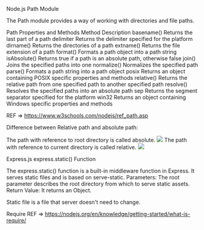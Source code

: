 Node.js Path Module

The Path module provides a way of working with directories and file paths.

Path Properties and Methods
Method 	Description
basename() 	Returns the last part of a path
delimiter 	Returns the delimiter specified for the platform
dirname() 	Returns the directories of a path
extname() 	Returns the file extension of a path
format() 	Formats a path object into a path string
isAbsolute() 	Returns true if a path is an absolute path, otherwise false
join() 	Joins the specified paths into one
normalize() 	Normalizes the specified path
parse() 	Formats a path string into a path object
posix 	Returns an object containing POSIX specific properties and methods
relative() 	Returns the relative path from one specified path to another specified path
resolve() 	Resolves the specified paths into an absolute path
sep 	Returns the segment separator specified for the platform
win32 	Returns an object containing Windows specific properties and methods

REF => https://www.w3schools.com/nodejs/ref_path.asp


Difference between Relative path and absolute path: 

The path with reference to root directory is called absolute. <img src="http://www.foo.com/images/kitten.png"/>
The path with reference to current directory is called relative.  <img src="kitten.png"/>


Express.js express.static() Function

The express.static() function is a built-in middleware function in Express. It serves static files and is based on serve-static. 
Parameters: The root parameter describes the root directory from which to serve static assets. Return Value: It returns an Object. 


Static file is a file that server doesn't need to change.



Require REF => https://nodejs.org/en/knowledge/getting-started/what-is-require/